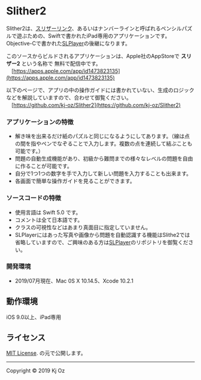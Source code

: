 Slither2
======================
Slither2は、[スリザーリンク](http://ja.wikipedia.org/wiki/スリザーリンク)、あるいはナンバーラインと呼ばれるペンシルパズルで遊ぶための、Swiftで書かれたiPad専用のアプリケーションです。
Objective-Cで書かれた[SLPlayer](https://github.com/kj-oz/SLPlayer)の後継になります。

このソースからビルドされるアプリケーションは、Apple社のAppStoreで **スリザー2** という名称で
無料で配信中です。  
　[https://apps.apple.com/app/id1473823135](https://apps.apple.com/app/id1473823135)

以下のページで、アプリの中の操作ガイドには書かれていない、生成のロジックなどを解説していますので、合わせて御覧ください。  
　[https://github.com/kj-oz/Slither2](https://github.com/kj-oz/Slither2)

### アプリケーションの特徴 

* 解き味を出来るだけ紙のパズルと同じになるようにしてあります。（線は点の間を指やペンでなぞることで入力します。複数の点を連続して結ぶことも可能です。）
* 問題の自動生成機能があり、初級から難問までの様々なレベルの問題を自由に作ることが可能です。
* 自分で1つ1つの数字を手で入力して新しい問題を入力することも出来ます。
* 各画面で簡単な操作ガイドを見ることができます。

### ソースコードの特徴 

* 使用言語は Swift 5.0 です。
* コメントは全て日本語です。
* クラスの可視性などはあまり真面目に指定していません。
* SLPlayerにはあった写真や画像から問題を自動認識する機能はSlithe2では省略していますので、ご興味のある方は[SLPlayer](https://github.com/kj-oz/SLPlayer)のリポジトリを御覧ください。

### 開発環境

* 2019/07月現在、Mac 0S X 10.14.5、Xcode 10.2.1

動作環境
-----
iOS 9.0以上、iPad専用

ライセンス
-----
 [MIT License](http://www.opensource.org/licenses/mit-license.php). の元で公開します。  

-----
Copyright &copy; 2019 Kj Oz  
